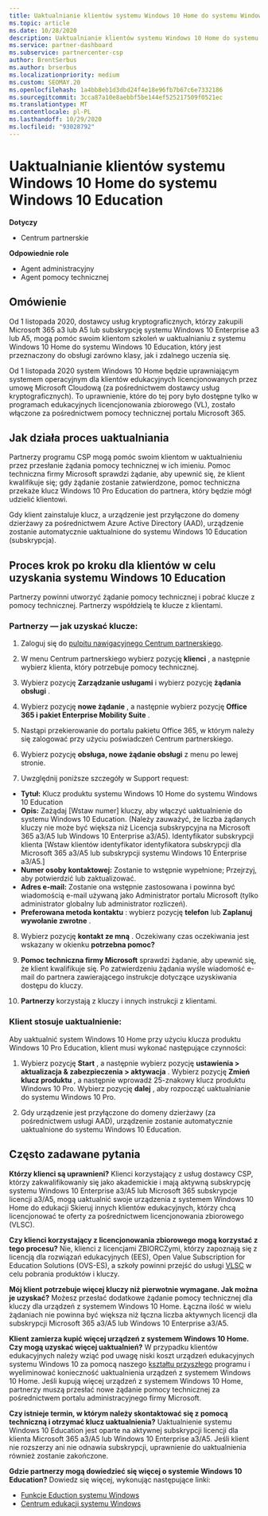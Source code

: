 ```yaml
---
title: Uaktualnianie klientów systemu Windows 10 Home do systemu Windows 10 Education
ms.topic: article
ms.date: 10/28/2020
description: Uaktualnianie klientów systemu Windows 10 Home do systemu Windows 10 Education
ms.service: partner-dashboard
ms.subservice: partnercenter-csp
author: BrentSerbus
ms.author: brserbus
ms.localizationpriority: medium
ms.custom: SEOMAY.20
ms.openlocfilehash: 1a4bb8eb1d3dbd24f4e18e96fb7b67c6e7332186
ms.sourcegitcommit: 3cca87a10e8aebbf5be144ef525217509f0521ec
ms.translationtype: MT
ms.contentlocale: pl-PL
ms.lasthandoff: 10/29/2020
ms.locfileid: "93028792"
---
```

# <a name="upgrade-windows-10-home-customers-to-windows-10-education"></a>Uaktualnianie klientów systemu Windows 10 Home do systemu Windows 10 Education

**Dotyczy**

- Centrum partnerskie

**Odpowiednie role**

- Agent administracyjny
- Agent pomocy technicznej

## <a name="overview"></a>Omówienie

Od 1 listopada 2020, dostawcy usług kryptograficznych, którzy zakupili Microsoft 365 a3 lub A5 lub subskrypcję systemu Windows 10 Enterprise a3 lub A5, mogą pomóc swoim klientom szkoleń w uaktualnianiu z systemu Windows 10 Home do systemu Windows 10 Education, który jest przeznaczony do obsługi zarówno klasy, jak i zdalnego uczenia się.

Od 1 listopada 2020 system Windows 10 Home będzie uprawniającym systemem operacyjnym dla klientów edukacyjnych licencjonowanych przez umowę Microsoft Cloudową (za pośrednictwem dostawcy usług kryptograficznych). To uprawnienie, które do tej pory było dostępne tylko w programach edukacyjnych licencjonowania zbiorowego (VL), zostało włączone za pośrednictwem pomocy technicznej portalu Microsoft 365. 

## <a name="how-the-upgrade-process-works"></a>Jak działa proces uaktualniania

Partnerzy programu CSP mogą pomóc swoim klientom w uaktualnieniu przez przesłanie żądania pomocy technicznej w ich imieniu. Pomoc techniczna firmy Microsoft sprawdzi żądanie, aby upewnić się, że klient kwalifikuje się; gdy żądanie zostanie zatwierdzone, pomoc techniczna przekaże klucz Windows 10 Pro Education do partnera, który będzie mógł udzielić klientowi.

Gdy klient zainstaluje klucz, a urządzenie jest przyłączone do domeny dzierżawy za pośrednictwem Azure Active Directory (AAD), urządzenie zostanie automatycznie uaktualnione do systemu Windows 10 Education (subskrypcja).   

## <a name="step-by-step-process-for-customers-to-get-windows-10-education"></a>Proces krok po kroku dla klientów w celu uzyskania systemu Windows 10 Education

Partnerzy powinni utworzyć żądanie pomocy technicznej i pobrać klucze z pomocy technicznej. Partnerzy współdzielą te klucze z klientami.

### <a name="partners--how-to-get-the-keys"></a>Partnerzy — jak uzyskać klucze:

1. Zaloguj się do [pulpitu nawigacyjnego Centrum partnerskiego](https://partner.microsoft.com/dashboard).

2. W menu Centrum partnerskiego wybierz pozycję **klienci** , a następnie wybierz klienta, który potrzebuje pomocy technicznej.

3. Wybierz pozycję **Zarządzanie usługami** i wybierz pozycję **żądania obsługi** .

4. Wybierz pozycję **nowe żądanie** , a następnie wybierz pozycję **Office 365 i pakiet Enterprise Mobility Suite** .

5. Nastąpi przekierowanie do portalu pakietu Office 365, w którym należy się zalogować przy użyciu poświadczeń Centrum partnerskiego.

6. Wybierz pozycję **obsługa, nowe żądanie obsługi** z menu po lewej stronie.

7. Uwzględnij poniższe szczegóły w Support request:

- **Tytuł:** Klucz produktu systemu Windows 10 Home do systemu Windows 10 Education
- **Opis:** Zażądaj [Wstaw numer] kluczy, aby włączyć uaktualnienie do systemu Windows 10 Education. (Należy zauważyć, że liczba żądanych kluczy nie może być większa niż Licencja subskrypcyjna na Microsoft 365 a3/A5 lub Windows 10 Enterprise a3/A5). Identyfikator subskrypcji klienta [Wstaw klientów identyfikator identyfikatora subskrypcji dla Microsoft 365 a3/A5 lub subskrypcji systemu Windows 10 Enterprise a3/A5.]
- **Numer osoby kontaktowej:** Zostanie to wstępnie wypełnione; Przejrzyj, aby potwierdzić lub zaktualizować.
- **Adres e-mail:** Zostanie ona wstępnie zastosowana i powinna być wiadomością e-mail używaną jako Administrator portalu Microsoft (tylko administrator globalny lub administrator rozliczeń).
- **Preferowana metoda kontaktu** : wybierz pozycję **telefon** lub **Zaplanuj wywołanie zwrotne** .

8. Wybierz pozycję **kontakt ze mną** . Oczekiwany czas oczekiwania jest wskazany w okienku **potrzebna pomoc?**

9. **Pomoc techniczna firmy Microsoft** sprawdzi żądanie, aby upewnić się, że klient kwalifikuje się. Po zatwierdzeniu żądania wyśle wiadomość e-mail do partnera zawierającego instrukcje dotyczące uzyskiwania dostępu do kluczy.

10. **Partnerzy** korzystają z kluczy i innych instrukcji z klientami.

### <a name="customer-applies-the-upgrade"></a>Klient stosuje uaktualnienie:

Aby uaktualnić system Windows 10 Home przy użyciu klucza produktu Windows 10 Pro Education, klient musi wykonać następujące czynności:  

1. Wybierz pozycję **Start** , a następnie wybierz pozycję **ustawienia > aktualizacja & zabezpieczenia > aktywacja** . Wybierz pozycję **Zmień klucz produktu** , a następnie wprowadź 25-znakowy klucz produktu Windows 10 Pro. Wybierz pozycję **dalej** , aby rozpocząć uaktualnianie do systemu Windows 10 Pro.

2. Gdy urządzenie jest przyłączone do domeny dzierżawy (za pośrednictwem usługi AAD), urządzenie zostanie automatycznie uaktualnione do systemu Windows 10 Education.  

## <a name="frequently-asked-questions"></a>Często zadawane pytania

**Którzy klienci są uprawnieni?**
Klienci korzystający z usług dostawcy CSP, którzy zakwalifikowaniy się jako akademickie i mają aktywną subskrypcję systemu Windows 10 Enterprise a3/A5 lub Microsoft 365 subskrypcje licencji a3/A5, mogą uaktualnić swoje urządzenia z systemem Windows 10 Home do edukacji Skieruj innych klientów edukacyjnych, którzy chcą licencjonować te oferty za pośrednictwem licencjonowania zbiorowego (VLSC).

**Czy klienci korzystający z licencjonowania zbiorowego mogą korzystać z tego procesu?**
Nie, klienci z licencjami ZBIORCZymi, którzy zapoznają się z licencją dla rozwiązań edukacyjnych (EES), Open Value Subscription for Education Solutions (OVS-ES), a szkoły powinni przejść do usługi [VLSC](https://www.microsoft.com/Licensing/servicecenter/default.aspx) w celu pobrania produktów i kluczy. 

**Mój klient potrzebuje więcej kluczy niż pierwotnie wymagane. Jak można je uzyskać?**
Możesz przesłać dodatkowe żądanie pomocy technicznej dla kluczy dla urządzeń z systemem Windows 10 Home. Łączna ilość w wielu żądaniach nie powinna być większa niż łączna liczba aktywnych licencji dla subskrypcji Microsoft 365 a3/A5 lub Windows 10 Enterprise a3/A5.

**Klient zamierza kupić więcej urządzeń z systemem Windows 10 Home. Czy mogą uzyskać więcej uaktualnień?**
W przypadku klientów edukacyjnych należy wziąć pod uwagę niski koszt urządzeń edukacyjnych systemu Windows 10 za pomocą naszego [kształtu przyszłego](https://www.microsoft.com/education/products/windows/shapethefuture.aspx) programu i wyeliminować konieczność uaktualnienia urządzeń z systemem Windows 10 Home. Jeśli kupują więcej urządzeń z systemem Windows 10 Home, partnerzy muszą przesłać nowe żądanie pomocy technicznej za pośrednictwem portalu administracyjnego firmy Microsoft.

**Czy istnieje termin, w którym należy skontaktować się z pomocą techniczną i otrzymać klucz uaktualnienia?**
Uaktualnienie systemu Windows 10 Education jest oparte na aktywnej subskrypcji licencji dla klienta Microsoft 365 a3/A5 lub Windows 10 Enterprise a3/A5. Jeśli klient nie rozszerzy ani nie odnawia subskrypcji, uprawnienie do uaktualnienia również zostanie zakończone.

**Gdzie partnerzy mogą dowiedzieć się więcej o systemie Windows 10 Education?**
Dowiedz się więcej, wykonując następujące linki:

- [Funkcje Eduction systemu Windows](https://www.microsoft.com/education/products/windows/features)
- [Centrum edukacji systemu Windows](https://docs.microsoft.com/education/windows/)
